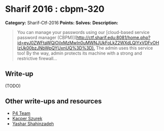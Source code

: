 # Sharif 2016 : cbpm-320

**Category:** Sharif-Ctf-2016
**Points:**
**Solves:**
**Description:**

> You can manage your passwords using our [cloud-based service password manager (CBPM)](<http://ctf.sharif.edu:8081/home.php?id=eyJ0ZWFtaWQiOiIxMzMwIn0uMWNJUkFoLkZ2WXdLQlYxVDFvOHlzUk00bzJNbWpQYUxnUQ%3D%3D).> The admin uses this service too! By the way, admin protects its machine with a strong and restrictive firewall...


## Write-up

(TODO)

## Other write-ups and resources

* [P4 Team](https://github.com/p4-team/ctf/tree/master/2016-12-16-sharifctf7/web_300_cbpm)
* [Kacper Szurek](http://security.szurek.pl/sharifctf-7-web-writeup.html#cbpm)
* [Yashar Shahinzadeh](https://drive.google.com/open?id=0B9TBGDYxcHZyaXZpeHgyMWFROTQ)
